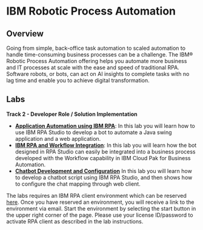 # IBM Robotic Process Automation

## Overview

Going from simple, back-office task automation to scaled  automation to handle time-consuming business processes can be a  challenge. The IBM® Robotic Process Automation offering helps you automate more business and IT processes at scale with the ease and speed of traditional RPA. Software robots, or bots, can act on AI insights to  complete tasks with no lag time and enable you to achieve digital transformation.            

## Labs

**Track 2 - Developer Role / Solution Implementation**

- **[Application Automation using IBM RPA]()**: In this lab you will learn how to use IBM RPA Studio to develop a bot to automate a Java swing application and a web application. 
- **[IBM RPA and Workflow Integration]()**: In this lab you will learn how the bot designed in RPA Studio can easily be integrated into a business process developed with the Workflow capability in IBM Cloud Pak for Business Automation. 
- **[Chatbot Development and Configuration]()** In this lab you will learn how to develop a chatbot script using IBM RPA Studio, and then shows how to configure the chat mapping through web client.

The labs requires an IBM RPA client environment which can be reserved [here](https://techzone.ibm.com/collection/cloud-pak-for-business-automation-cp-4-ba-onboarding-rpa). Once you have reserved an environment, you will receive a link to the environment via email. Start the environment by selecting the start button in the upper right corner of the page. Please use your license ID/password to activate RPA client as described in the lab instructions.
